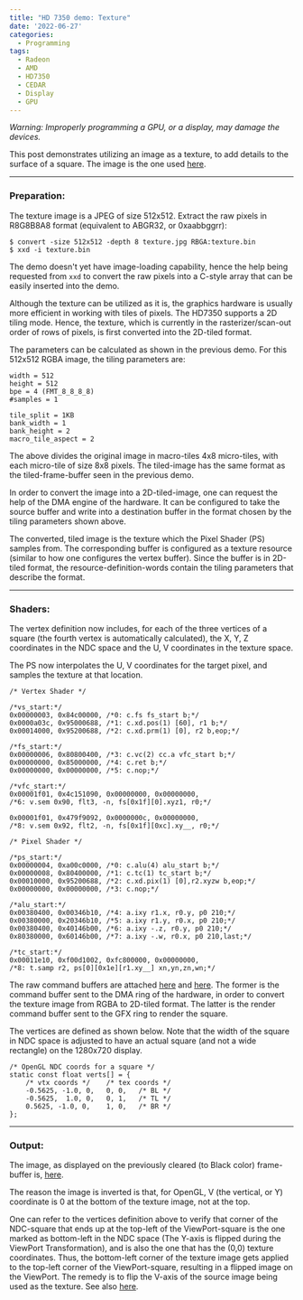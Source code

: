 ```yaml
---
title: "HD 7350 demo: Texture"
date: '2022-06-27'
categories:
  - Programming
tags:
  - Radeon
  - AMD
  - HD7350
  - CEDAR
  - Display
  - GPU
---
```


*Warning: Improperly programming a GPU, or a display, may damage the devices.*

This post demonstrates utilizing an image as a texture, to add details to the
surface of a square. The image is the one used
[here](https://vulkan-tutorial.com/Texture_mapping/Images).

---

### **Preparation:**

The texture image is a JPEG of size 512x512. Extract the raw pixels in R8G8B8A8
format (equivalent to ABGR32, or 0xaabbggrr):

```
$ convert -size 512x512 -depth 8 texture.jpg RBGA:texture.bin
$ xxd -i texture.bin
```

The demo doesn't yet have image-loading capability, hence the help being
requested from `xxd` to convert the raw pixels into a C-style array that can be
easily inserted into the demo.

Although the texture can be utilized as it is, the graphics hardware is usually
more efficient in working with tiles of pixels. The HD7350 supports a 2D tiling
mode. Hence, the texture, which is currently in the rasterizer/scan-out order
of rows of pixels, is first converted into the 2D-tiled format.

The parameters can be calculated as shown in the previous demo. For this
512x512 RGBA image, the tiling parameters are:

```
width = 512
height = 512
bpe = 4 (FMT_8_8_8_8)
#samples = 1

tile_split = 1KB
bank_width = 1
bank_height = 2
macro_tile_aspect = 2
```

The above divides the original image in macro-tiles 4x8 micro-tiles, with each
micro-tile of size 8x8 pixels. The tiled-image has the same format as the
tiled-frame-buffer seen in the previous demo.

In order to convert the image into a 2D-tiled-image, one can request the help
of the DMA engine of the hardware. It can be configured to take the source
buffer and write into a destination buffer in the format chosen by the tiling
parameters shown above.

The converted, tiled image is the texture which the Pixel Shader (PS) samples
from. The corresponding buffer is configured as a texture resource (similar to
how one configures the vertex buffer). Since the buffer is in 2D-tiled format,
the resource-definition-words contain the tiling parameters that describe the
format.

---

### **Shaders:**

The vertex definition now includes, for each of the three vertices of a square
(the fourth vertex is automatically calculated), the X, Y, Z coordinates in the
NDC space and the U, V coordinates in the texture space.

The PS now interpolates the U, V coordinates for the target pixel, and samples
the texture at that location.

```
/* Vertex Shader */

/*vs_start:*/
0x00000003, 0x84c00000, /*0: c.fs fs_start b;*/
0x0000a03c, 0x95000688, /*1: c.xd.pos(1) [60], r1 b;*/
0x00014000, 0x95200688, /*2: c.xd.prm(1) [0], r2 b,eop;*/

/*fs_start:*/
0x00000006, 0x80800400, /*3: c.vc(2) cc.a vfc_start b;*/
0x00000000, 0x85000000, /*4: c.ret b;*/
0x00000000, 0x00000000, /*5: c.nop;*/

/*vfc_start:*/
0x00001f01, 0x4c151090, 0x00000000, 0x00000000,
/*6: v.sem 0x90, flt3, -n, fs[0x1f][0].xyz1, r0;*/

0x00001f01, 0x479f9092, 0x0000000c, 0x00000000,
/*8: v.sem 0x92, flt2, -n, fs[0x1f][0xc].xy__, r0;*/
```

```
/* Pixel Shader */

/*ps_start:*/
0x00000004, 0xa00c0000, /*0: c.alu(4) alu_start b;*/
0x00000008, 0x80400000, /*1: c.tc(1) tc_start b;*/
0x00010000, 0x95200688, /*2: c.xd.pix(1) [0],r2.xyzw b,eop;*/
0x00000000, 0x00000000, /*3: c.nop;*/

/*alu_start:*/
0x00380400, 0x00346b10, /*4: a.ixy r1.x, r0.y, p0 210;*/
0x00380000, 0x20346b10, /*5: a.ixy r1.y, r0.x, p0 210;*/
0x00380400, 0x40146b00, /*6: a.ixy -.z, r0.y, p0 210;*/
0x80380000, 0x60146b00, /*7: a.ixy -.w, r0.x, p0 210,last;*/

/*tc_start:*/
0x00011e10, 0xf00d1002, 0xfc800000, 0x00000000,
/*8: t.samp r2, ps[0][0x1e][r1.xy__] xn,yn,zn,wn;*/
```

The raw command buffers are attached
[here](/wip/data/eg.cmds.1.bin)
and
[here](/wip/data/eg.cmds.2.bin).
The former is the command buffer sent to the DMA ring of the hardware,
in order to convert the texture image from RGBA to 2D-tiled format.
The latter is the render command buffer sent to the GFX ring to render the
square.

The vertices are defined as shown below. Note that the width of the square in
NDC space is adjusted to have an actual square (and not a wide rectangle) on
the 1280x720 display.

```
/* OpenGL NDC coords for a square */
static const float verts[] = {
	/* vtx coords */	/* tex coords */
	-0.5625, -1.0, 0,	0, 0,	/* BL */
	-0.5625,  1.0, 0,	0, 1,	/* TL */
	0.5625, -1.0, 0,	1, 0,	/* BR */
};
```
---

### **Output:**

The image, as displayed on the previously cleared (to Black color) frame-buffer
is, [here](/wip/images/eg.8.png).

The reason the image is inverted is that, for OpenGL, V (the vertical, or Y)
coordinate is 0 at the bottom of the texture image, not at the top.

One can refer to the vertices definition above to verify that corner of the
NDC-square that ends up at the top-left of the ViewPort-square is the one
marked as bottom-left in the NDC space (The Y-axis is flipped during the
ViewPort Transformation), and is also the one that has the (0,0) texture
coordinates. Thus, the bottom-left corner of the texture image gets applied to
the top-left corner of the ViewPort-square, resulting in a flipped image on
the ViewPort. The remedy is to flip the V-axis of the source image being used
as the texture.
See also [here](https://learnopengl.com/Getting-started/Textures).
